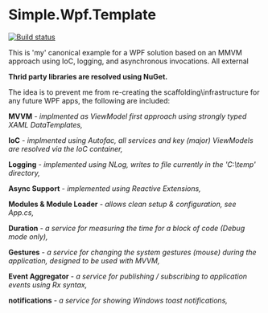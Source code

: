 Simple.Wpf.Template
===================

[![Build status](https://ci.appveyor.com/api/projects/status/bo9i0a1bajgne80p/branch/master?svg=true)](https://ci.appveyor.com/project/oriches/simple-wpf-template/branch/master)

This is 'my' canonical example for a WPF solution based on an MMVM approach using IoC, logging, and asynchronous invocations. All external 

**Thrid party libraries are resolved using NuGet.**


The idea is to prevent me from re-creating the scaffolding\infrastructure for any future WPF apps, the following are included:

**MVVM** - _implmented as ViewModel first approach using strongly typed XAML DataTemplates,_

**IoC** - _implmented using Autofac, all services and key (major) ViewModels are resolved via the IoC container,_

**Logging** - _implemented using NLog, writes to file currently in the 'C:\temp' directory,_

**Async Support** - _implemented using Reactive Extensions,_

**Modules & Module Loader** - _allows clean setup & configuration, see App.cs,_

**Duration** - _a service for measuring the time for a block of code (Debug mode only),_

**Gestures** - _a service for changing the system gestures (mouse) during the application, designed to be used with MVVM,_

**Event Aggregator** - _a service for publishing / subscribing to application events using Rx syntax,_

**notifications** - _a service for showing Windows toast notifications,_
